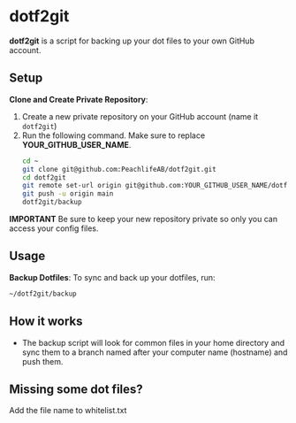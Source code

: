 # dotf2git

**dotf2git** is a script for backing up your dot files to your own GitHub account.

## Setup

**Clone and Create Private Repository**:
1. Create a new private repository on your GitHub account (name it `dotf2git`)
2. Run the following command. Make sure to replace **YOUR_GITHUB_USER_NAME**.
    ```bash
    cd ~
    git clone git@github.com:PeachlifeAB/dotf2git.git
    cd dotf2git
    git remote set-url origin git@github.com:YOUR_GITHUB_USER_NAME/dotf2git.git
    git push -u origin main
    dotf2git/backup
    ```
    
**IMPORTANT** Be sure to keep your new repository private so only you can access your config files.

## Usage

**Backup Dotfiles**: To sync and back up your dotfiles, run:
```bash
~/dotf2git/backup
```

## How it works
- The backup script will look for common files in your home directory and sync them to a branch named after your computer name (hostname) and push them.

## Missing some dot files?
Add the file name to whitelist.txt
